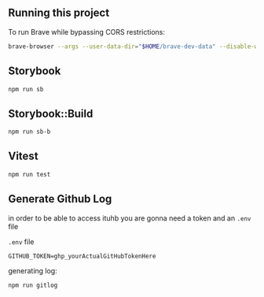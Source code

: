 ## Running this project

To run Brave while bypassing CORS restrictions:
```bash
brave-browser --args --user-data-dir="$HOME/brave-dev-data" --disable-web-security "file:///home/beemo/projects/miguel-rivas.github.io/2025/index.html"
```

## Storybook
```bash
npm run sb
```

## Storybook::Build
```bash
npm run sb-b
```

## Vitest
```bash
npm run test
```

## Generate Github Log
in order to be able to access ituhb you are gonna need a token and an `.env` file

`.env` file
```
GITHUB_TOKEN=ghp_yourActualGitHubTokenHere
```

generating log:
```bash
npm run gitlog
```